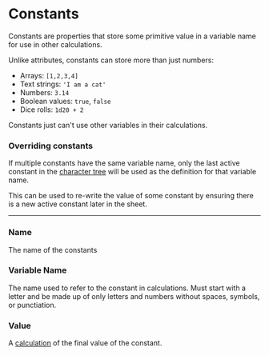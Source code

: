 # Constants

Constants are properties that store some primitive value in a variable name for use in other calculations.

Unlike attributes, constants can store more than just numbers:

- Arrays: `[1,2,3,4]`
- Text strings: `'I am a cat'`
- Numbers: `3.14`
- Boolean values: `true`, `false`
- Dice rolls: `1d20 + 2`

Constants just can't use other variables in their calculations.

### Overriding constants

If multiple constants have the same variable name, only the last active constant in the [character tree](/docs/tree) will be used as the definition for that variable name.

This can be used to re-write the value of some constant by ensuring there is a new active constant later in the sheet.

---

### Name

The name of the constants

### Variable Name

The name used to refer to the constant in calculations. Must start with a letter and be made up of only letters and numbers without spaces, symbols, or punctiation.

### Value

A [calculation](/docs/computed-fields) of the final value of the constant.
